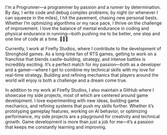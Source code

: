 I'm a Progrunner—a programmer by passion and a runner by determination. By day, I write code and debug complex problems; by night (or whenever I can squeeze in the miles), I hit the pavement, chasing new personal bests. Whether I’m optimizing algorithms or my race pace, I thrive on the challenge of improvement. I love the balance of mental endurance in coding and physical endurance in running—both pushing me to be better, one step and one line of code at a time. 🚀🏃‍♂️

Currently, I work at Firefly Studios, where I contribute to the development of Stronghold games. As a long-time fan of RTS games, getting to work on a franchise that blends castle-building, strategy, and intense battles is incredibly exciting. It’s a perfect match for my passion—both as a developer and a gamer—where I get to combine my technical skills with my love for real-time strategy. Building and refining mechanics that players around the world will enjoy is both a challenge and a dream come true.

In addition to my work at Firefly Studios, I also maintain a GitHub where I showcase my side projects, most of which are centered around game development. I love experimenting with new ideas, building game mechanics, and refining systems that push my skills further. Whether it’s prototyping gameplay features, working on AI behavior, or optimizing performance, my side projects are a playground for creativity and technical growth. Game development is more than just a job for me—it’s a passion that keeps me constantly learning and improving.

<!--
**MateuszMotylinski/MateuszMotylinski** is a ✨ _special_ ✨ repository because its `README.md` (this file) appears on your GitHub profile.

Here are some ideas to get you started:

- 🔭 I’m currently working on ...
- 🌱 I’m currently learning ...
- 👯 I’m looking to collaborate on ...
- 🤔 I’m looking for help with ...
- 💬 Ask me about ...
- 📫 How to reach me: ...
- 😄 Pronouns: ...
- ⚡ Fun fact: ...
-->

